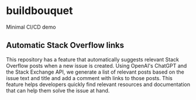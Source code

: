 # buildbouquet

Minimal CI/CD demo

## Automatic Stack Overflow links

This repository has a feature that automatically suggests
relevant Stack Overflow posts when a new issue is created.
Using OpenAI's ChatGPT and the Stack Exchange API, we
generate a list of relevant posts based on the issue text
and title and add a comment with links to those posts.
This feature helps developers quickly find relevant
resources and documentation that can help them solve the
issue at hand.

